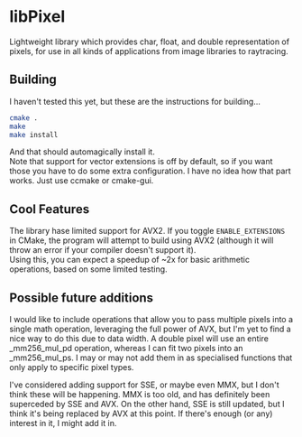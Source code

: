 # libPixel
Lightweight library which provides char, float, and double representation of pixels, for use in
all kinds of applications from image libraries to raytracing.  

## Building
I haven't tested this yet, but these are the instructions for building...

```bash
cmake .
make
make install
```

And that should automagically install it.  
Note that support for vector extensions is off by default, so if you want those you have to do 
some extra configuration.  I have no idea how that part works.  Just use ccmake or cmake-gui.

## Cool Features
The library hase limited support for AVX2.  If you toggle `ENABLE_EXTENSIONS` in CMake, the program
will attempt to build using AVX2 (although it will throw an error if your compiler doesn't support it).  
Using this, you can expect a speedup of ~2x for basic arithmetic operations, based on some limited testing.

## Possible future additions
I would like to include operations that allow you to pass multiple pixels into a single math operation,
leveraging the full power of AVX, but I'm yet to find a nice way to do this due to data width.
A double pixel will use an entire _mm256_mul_pd operation, whereas I can fit two pixels into an _mm256_mul_ps.
I may or may not add them in as specialised functions that only apply to specific pixel types.  

I've considered adding support for SSE, or maybe even MMX, but I don't think these will be happening.  MMX is
too old, and has definitely been superceded by SSE and AVX.  On the other hand, SSE is still updated, but I think
it's being replaced by AVX at this point.  If there's enough (or any) interest in it, I might add it in.